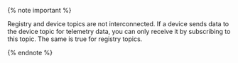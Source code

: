 {% note important %}

Registry and device topics are not interconnected. If a device sends data to the device topic for telemetry data, you can only receive it by subscribing to this topic. The same is true for registry topics.

{% endnote %}

